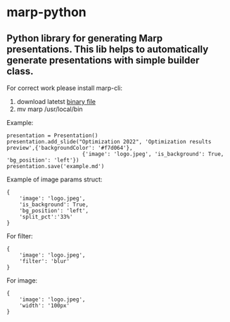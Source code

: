 # marp-python
## Python library for generating Marp presentations. This lib helps to automatically generate presentations with simple builder class. 

For correct work please install marp-cli:
1. download latetst [binary file](https://github.com/marp-team/marp-cli/releases)
2. mv marp /usr/local/bin

Example:

```
presentation = Presentation()
presentation.add_slide("Optimization 2022", 'Optimization results preview',{'backgroundColor': '#f7d064'}, 
                        {'image': 'logo.jpeg', 'is_background': True, 'bg_position': 'left'})
presentation.save('example.md')
```
Example of image params struct:
```
{
    'image': 'logo.jpeg',
    'is_background': True,
    'bg_position': 'left',
    'split_pct':'33%'
}
```
For filter:
```
{
    'image': 'logo.jpeg',
    'filter': 'blur'
}
```
For image:
```
{
    'image': 'logo.jpeg',
    'width': '100px'
}
```